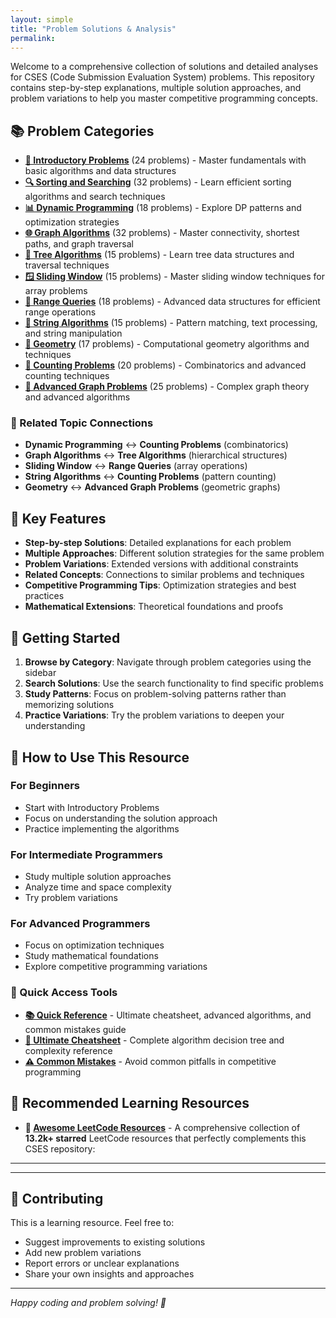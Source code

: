 ```yaml
---
layout: simple
title: "Problem Solutions & Analysis"
permalink: 
---
```



Welcome to a comprehensive collection of solutions and detailed analyses for CSES (Code Submission Evaluation System) problems. This repository contains step-by-step explanations, multiple solution approaches, and problem variations to help you master competitive programming concepts.

## 📚 Problem Categories
- **[🧮 Introductory Problems](/cses-analyses/problem_soulutions/introductory_problems/summary)** (24 problems) - Master fundamentals with basic algorithms and data structures
- **[🔍 Sorting and Searching](/cses-analyses/problem_soulutions/sorting_and_searching/summary)** (32 problems) - Learn efficient sorting algorithms and search techniques
- **[📊 Dynamic Programming](/cses-analyses/problem_soulutions/dynamic_programming/summary)** (18 problems) - Explore DP patterns and optimization strategies
- **[🌐 Graph Algorithms](/cses-analyses/problem_soulutions/graph_algorithms/summary)** (32 problems) - Master connectivity, shortest paths, and graph traversal
- **[🌳 Tree Algorithms](/cses-analyses/problem_soulutions/tree_algorithms/summary)** (15 problems) - Learn tree data structures and traversal techniques
- **[🪟 Sliding Window](/cses-analyses/problem_soulutions/sliding_window/summary)** (15 problems) - Master sliding window techniques for array problems
- **[📏 Range Queries](/cses-analyses/problem_soulutions/range_queries/summary)** (18 problems) - Advanced data structures for efficient range operations
- **[🧵 String Algorithms](/cses-analyses/problem_soulutions/string_algorithms/summary)** (15 problems) - Pattern matching, text processing, and string manipulation
- **[📐 Geometry](/cses-analyses/problem_soulutions/geometry/summary)** (17 problems) - Computational geometry algorithms and techniques
- **[🔢 Counting Problems](/cses-analyses/problem_soulutions/counting_problems/summary)** (20 problems) - Combinatorics and advanced counting techniques
- **[🔗 Advanced Graph Problems](/cses-analyses/problem_soulutions/advanced_graph_problems/summary)** (25 problems) - Complex graph theory and advanced algorithms

### 🔗 Related Topic Connections
- **Dynamic Programming** ↔ **Counting Problems** (combinatorics)
- **Graph Algorithms** ↔ **Tree Algorithms** (hierarchical structures)
- **Sliding Window** ↔ **Range Queries** (array operations)
- **String Algorithms** ↔ **Counting Problems** (pattern counting)
- **Geometry** ↔ **Advanced Graph Problems** (geometric graphs)

## 🎯 Key Features
- **Step-by-step Solutions**: Detailed explanations for each problem
- **Multiple Approaches**: Different solution strategies for the same problem
- **Problem Variations**: Extended versions with additional constraints
- **Related Concepts**: Connections to similar problems and techniques
- **Competitive Programming Tips**: Optimization strategies and best practices
- **Mathematical Extensions**: Theoretical foundations and proofs

## 🚀 Getting Started

1. **Browse by Category**: Navigate through problem categories using the sidebar
2. **Search Solutions**: Use the search functionality to find specific problems
3. **Study Patterns**: Focus on problem-solving patterns rather than memorizing solutions
4. **Practice Variations**: Try the problem variations to deepen your understanding

## 📖 How to Use This Resource

### For Beginners
- Start with Introductory Problems
- Focus on understanding the solution approach
- Practice implementing the algorithms

### For Intermediate Programmers
- Study multiple solution approaches
- Analyze time and space complexity
- Try problem variations

### For Advanced Programmers
- Focus on optimization techniques
- Study mathematical foundations
- Explore competitive programming variations


### 🚀 Quick Access Tools
- **[📚 Quick Reference](/cses-analyses/quick_reference/)** - Ultimate cheatsheet, advanced algorithms, and common mistakes guide
- **[🎯 Ultimate Cheatsheet](/cses-analyses/quick_reference/ultimate_cheatsheet)** - Complete algorithm decision tree and complexity reference
- **[⚠️ Common Mistakes](/cses-analyses/quick_reference/common_mistakes)** - Avoid common pitfalls in competitive programming


## 🌟 Recommended Learning Resources
-  **🎯 [Awesome LeetCode Resources](https://github.com/ashishps1/awesome-leetcode-resources)** - A comprehensive collection of **13.2k+ starred** LeetCode resources that perfectly complements this CSES repository:

---

---

## 📝 Contributing

This is a learning resource. Feel free to:
- Suggest improvements to existing solutions
- Add new problem variations
- Report errors or unclear explanations
- Share your own insights and approaches

---

*Happy coding and problem solving! 🎉* 